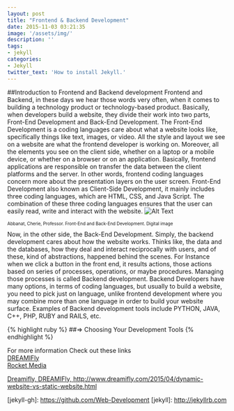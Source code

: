 ```yaml
---
layout: post
title: "Frontend & Backend Development"
date: 2015-11-03 03:21:35
image: '/assets/img/'
description: ''
tags:
- jekyll
categories:
- Jekyll 
twitter_text: 'How to install Jekyll.'
---
```

##Introduction to Frontend and Backend development
Frontend and Backend, in these days we hear those words very often, when it comes to building a technology product or technology-based product. Basically, when developers build a website, they divide their work into two parts, Front-End Development and Back-End Development.
The Front-End Development is a coding languages care about what a website looks like, specifically things like text, images, or video. All the style and layout we see on a website are what the frontend developer is working on. Moreover, all the elements you see on the client side, whether on a laptop or a mobile device, or whether on a browser or on an application. Basically, frontend applications are responsible on transfer the data between the client platforms and the server. In other words, frontend coding languages concern more about the presentation layers on the user screen.
Front-End Development also known as Client-Side Development, it mainly includes three coding languages, which are HTML, CSS, and Java Script. The combination of these three coding languages ensures that the user can easily read, write and interact with the website.
![Alt Text](http://www.3nytechnology.com/wp-content/uploads/2014/09/Website-Frontend-and-Backend.jpg)
<p style="font-size:10">Abbanat, Cherie, Professor. Front-End and Back-End Development. Digital image</p>
Now, in the other side, the Back-End Development. Simply, the backend development cares about how the website works. Thinks like, the data and the databases, how they deal and interact reciprocally with users, and of these, kind of abstractions, happened behind the scenes. For Instance when we click a button in the front end, it results actions, those actions based on series of processes, operations, or maybe procedures. Managing those processes is called Backend development.
Backend Developers have many options, in terms of coding languages, but usually to build a website, you need to pick just on language, unlike frontend development where you may combine more than one language in order to build your website surface. Examples of Backend development tools include PYTHON, JAVA, C++, PHP, RUBY and RAILS, etc.




{% highlight ruby %}
##=> Choosing Your Development Tools
{% endhighlight %}




For more information Check out these links  
<a href="http://www.dreamifly.com/2015/04/dynamic-website-vs-static-website.html">DREAMIFly</a>  
<a href="https://rocketmedia.com/blog/static-vs-dynamic-websites">Rocket Media</a>  
  
<a href="http://www.dreamifly.com/2015/04/dynamic-website-vs-static-website.html"><p style="font-size=6">Dreamifly, DREAMIFly, http://www.dreamifly.com/2015/04/dynamic-website-vs-static-website.html</p></a>
[jekyll-gh]: https://github.com/Web-Development
[jekyll]:    http://jekyllrb.com